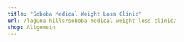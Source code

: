 ```yaml
---
title: "Soboba Medical Weight Loss Clinic"
url: /laguna-hills/soboba-medical-weight-loss-clinic/
shop: Allgemein
---
```

